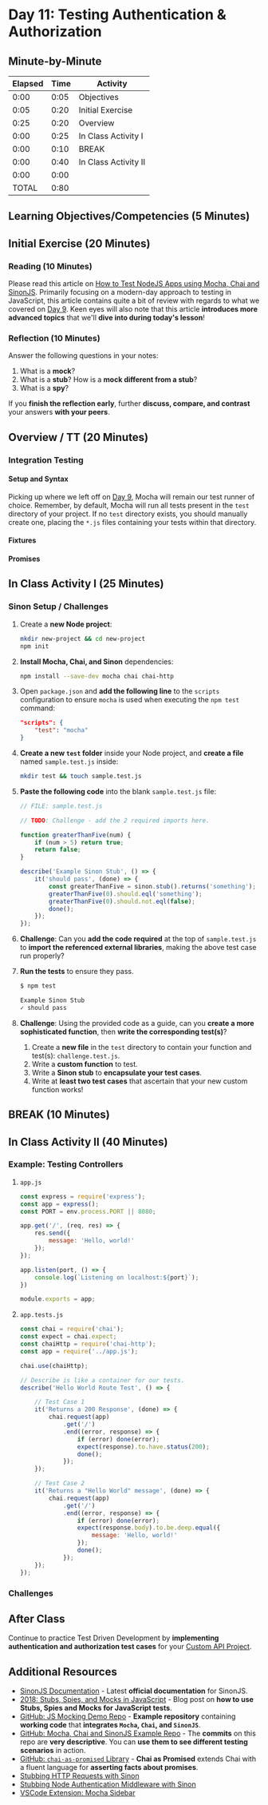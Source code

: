 # Day 11: Testing Authentication & Authorization

## Minute-by-Minute

| **Elapsed** | **Time**  | **Activity**              |
| ----------- | --------- | ------------------------- |
| 0:00        | 0:05      | Objectives                |
| 0:05        | 0:20      | Initial Exercise          |
| 0:25        | 0:20      | Overview                  |
| 0:00        | 0:25      | In Class Activity I       |
| 0:00        | 0:10      | BREAK                     |
| 0:00        | 0:40      | In Class Activity II      |
| 0:00        | 0:00      |                           |
| TOTAL       | 0:80      |                           |

## Learning Objectives/Competencies (5 Minutes)

## Initial Exercise (20 Minutes)

### Reading (10 Minutes)

Please read this article on [How to Test NodeJS Apps using Mocha, Chai and SinonJS](https://scotch.io/tutorials/how-to-test-nodejs-apps-using-mocha-chai-and-sinonjs). Primarily focusing on a modern-day approach to testing in JavaScript, this article contains quite a bit of review with regards to what we covered on [Day 9](../09-TDD/README.md). Keen eyes will also note that this article  **introduces more advanced topics** that we'll **dive into during today's lesson**!

### Reflection (10 Minutes)

Answer the following questions in your notes:

1. What is a **mock**?
1. What is a **stub**? How is a **mock different from a stub**?
1. What is a **spy**?

If you **finish the reflection early**, further **discuss, compare, and contrast** your answers **with your peers**.

## Overview / TT (20 Minutes)

### Integration Testing

#### Setup and Syntax

Picking up where we left off on [Day 9](../09-TDD/README.md), Mocha will remain our test runner of choice. Remember, by default, Mocha will run all tests present in the `test` directory of your project. If no `test` directory exists, you should manually create one, placing the `*.js` files containing your tests within that directory.



#### Fixtures

#### Promises

## In Class Activity I (25 Minutes)

### Sinon Setup / Challenges

1. Create a **new Node project**:

    ```bash
    mkdir new-project && cd new-project
    npm init
    ```

1. **Install Mocha, Chai, and Sinon** dependencies:

    ```bash
    npm install --save-dev mocha chai chai-http
    ```

1. Open `package.json` and **add the following line** to the `scripts` configuration to ensure `mocha` is used when executing the `npm test` command:

    ```json
    "scripts": {
        "test": "mocha"
    }
    ```

1. **Create a new `test` folder** inside your Node project, and **create a file** named `sample.test.js` inside:

    ```bash
    mkdir test && touch sample.test.js
    ```

1. **Paste the following code** into the blank `sample.test.js` file:

    ```js
    // FILE: sample.test.js

    // TODO: Challenge - add the 2 required imports here.

    function greaterThanFive(num) {
        if (num > 5) return true;
        return false;
    }

    describe('Example Sinon Stub', () => {
        it('should pass', (done) => {
            const greaterThanFive = sinon.stub().returns('something');
            greaterThanFive(0).should.eql('something');
            greaterThanFive(0).should.not.eql(false);
            done();
        });
    });
    ```

1. **Challenge**: Can you **add the code required** at the top of `sample.test.js` to **import the referenced external libraries**, making the above test case run properly?

1. **Run the tests** to ensure they pass.

    ```bash
    $ npm test

    Example Sinon Stub
    ✓ should pass
    ```

1. **Challenge**: Using the provided code as a guide, can you **create a more sophisticated function**, then **write the corresponding test(s)**?
    1. Create a **new file** in the `test` directory to contain your function and test(s): `challenge.test.js`.
    1. Write a **custom function** to test.
    1. Write a **Sinon stub** to **encapsulate your test cases**.
    1. Write at **least two test cases** that ascertain that your new custom function works!

## BREAK (10 Minutes)

## In Class Activity II (40 Minutes)

### Example: Testing Controllers

1. `app.js`

    ```js
    const express = require('express');
    const app = express();
    const PORT = env.process.PORT || 8080;

    app.get('/', (req, res) => {
        res.send({
            message: 'Hello, world!'
        });
    });

    app.listen(port, () => {
        console.log(`Listening on localhost:${port}`);
    })

    module.exports = app;
    ```

1. `app.tests.js`
    ```js
    const chai = require('chai');
    const expect = chai.expect;
    const chaiHttp = require('chai-http');
    const app = require('../app.js');

    chai.use(chaiHttp);

    // Describe is like a container for our tests.
    describe('Hello World Route Test', () => {

        // Test Case 1
        it('Returns a 200 Response', (done) => {
            chai.request(app)
                .get('/')
                .end((error, response) => {
                    if (error) done(error);
                    expect(response).to.have.status(200);
                    done();
                });
        });

        // Test Case 2
        it('Returns a "Hello World" message', (done) => {
            chai.request(app)
                .get('/')
                .end((error, response) => {
                    if (error) done(error);
                    expect(response.body).to.be.deep.equal({
                        message: 'Hello, world!'
                    });
                    done();
                });
        });
    });
    ```

### Challenges

## After Class

Continue to practice Test Driven Development by **implementing authentication and authorization test cases** for your [Custom API Project](../Projects/02-Custom-API-Project.md).

## Additional Resources

* [SinonJS Documentation](https://sinonjs.org/releases/v6.3.3/) - Latest **official documentation** for SinonJS.
* [2018: Stubs, Spies, and Mocks in JavaScript](https://www.harrymt.com/blog/2018/04/11/stubs-spies-and-mocks-in-js.html) - Blog post on **how to use Stubs, Spies and Mocks for JavaScript tests**.
* [GitHub: JS Mocking Demo Repo](https://github.com/harrymt/js-mocking-demo) - **Example repository** containing **working code** that **integrates `Mocha`, `Chai`, and `SinonJS`**.
* [GitHub: Mocha, Chai and SinonJS Example Repo](https://github.com/joykare/testing-node-apps) - The **commits** on this repo are **very descriptive**. You can **use them to see different testing scenarios** in action.
* [GitHub: `chai-as-promised` Library](https://github.com/domenic/chai-as-promised) - **Chai as Promised** extends Chai with a fluent language for **asserting facts about promises**.
* [Stubbing HTTP Requests with Sinon](https://mherman.org/blog/stubbing-http-requests-with-sinon/)
* [Stubbing Node Authentication Middleware with Sinon](https://mherman.org/blog/stubbing-node-authentication-middleware-with-sinon/)
* [VSCode Extension: Mocha Sidebar](https://marketplace.visualstudio.com/items?itemName=maty.vscode-mocha-sidebar)
